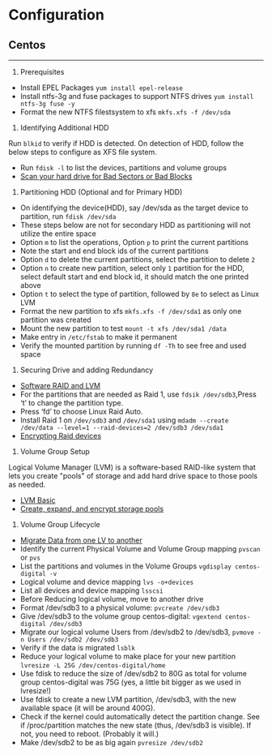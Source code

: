 # Configuration

## Centos
---
1. Prerequisites
* Install EPEL Packages `yum install epel-release`
* Install ntfs-3g and fuse packages to support NTFS drives `yum install ntfs-3g fuse -y`
* Format the new NTFS filestsystem to xfs `mkfs.xfs -f /dev/sda` 

1. Identifying Additional HDD 

Run `blkid` to verify if HDD is detected. On detection of HDD, follow the below steps to configure as XFS file system.
* Run `fdisk -l` to list the devices, partitions and volume groups
* [Scan your hard drive for Bad Sectors or Bad Blocks](https://www.linuxtechi.com/check-hard-drive-for-bad-sector-linux/)
1. Partitioning HDD (Optional and for Primary HDD)
* On identifying the device(HDD), say /dev/sda as the target device to partition, run `fdisk /dev/sda`
* These steps below are not for secondary HDD as partitioning will not utilize the entire space
* Option `m` to list the operations, Option `p` to print the current partitions
* Note the start and end block ids of the current partitions
* Option `d` to delete the current partitions, select the partition to delete `2`
* Option `n` to create new partition, select only `1` partition for the HDD, select default start and end block id, it should match the one printed above
* Option `t` to select the type of partition, followed by `8e` to select as Linux LVM 
* Format the new partition to xfs `mkfs.xfs -f /dev/sda1` as only one partition was created
* Mount the new partition to test `mount -t xfs /dev/sda1 /data`
* Make entry in `/etc/fstab` to make it permanent
* Verify the mounted partition by running `df -Th` to see free and used space

1. Securing Drive and adding Redundancy
* [Software RAID and LVM](https://wiki.archlinux.org/index.php/Software_RAID_and_LVM#Installation)
* For the partitions that are needed as Raid 1, use `fdsik /dev/sdb3`,Press ‘t’ to change the partition type.
* Press ‘fd’ to choose Linux Raid Auto.
* Install Raid 1 on `/dev/sdb3` and `/dev/sda1` using `mdadm --create /dev/data --level=1 --raid-devices=2 /dev/sdb3 /dev/sda1`
* [Encrypting Raid devices](https://linuxgazette.net/140/pfeiffer.html)

1. Volume Group Setup

Logical Volume Manager (LVM) is a software-based RAID-like system that lets you create "pools" of storage and add hard drive space to those pools as needed.
* [LVM Basic](https://opensource.com/business/16/9/linux-users-guide-lvm)
* [Create, expand, and encrypt storage pools](https://opensource.com/article/18/11/manage-storage-lvm)

1. Volume Group Lifecycle
* [Migrate Data from one LV to another](https://www.golinuxhub.com/2018/04/how-to-migrate-move-logical-volumes-and-volume-group-disk.html)
* Identify the current Physical Volume and Volume Group mapping `pvscan` or `pvs`
* List the partitions and volumes in the Volume Groups `vgdisplay centos-digital -v`
* Logical volume and device mapping `lvs -o+devices`
* List all devices and device mapping `lsscsi`
* Before Reducing logical volume, move to another drive
* Format /dev/sdb3 to a physical volume: `pvcreate /dev/sdb3`
* Give /dev/sdb3 to the volume group centos-digital: `vgextend centos-digital /dev/sdb3`
* Migrate our logical volume Users from /dev/sdb2 to /dev/sdb3, `pvmove -n Users /dev/sdb2 /dev/sdb3`
* Verify if the data is migrated `lsblk` 
* Reduce your logical volume to make place for your new partition `lvresize -L 25G /dev/centos-digital/home`
* Use fdisk to reduce the size of /dev/sdb2 to 80G as total for volume group centos-digital was 75G (yes, a little bit bigger as we used in lvresize!)
* Use fdisk to create a new LVM partition, /dev/sdb3, with the new available space (it will be around 400G).
* Check if the kernel could automatically detect the partition change. See if /proc/partition matches the new state (thus, /dev/sdb3 is visible). If not, you need to reboot. (Probably it will.)
* Make /dev/sdb2 to be as big again `pvresize /dev/sdb2`

